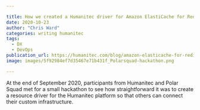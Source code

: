 ```yaml
---

title: How we created a Humanitec driver for Amazon ElastiCache for Redis - A hackathon with Polar Squad
date: 2020-10-23
author: "Chris Ward"
categories: writing humanitec
tags: 
  - DX
  - DevOps
publication_url: https://humanitec.com/blog/amazon-elasticache-for-redis-polarsquad-hackathon
image: images/5f92984ef7d35467e71b431f_Polarsquad-hackathon.png

---
```


At the end of September 2020, participants from Humanitec and Polar Squad met for a small hackathon to see how straightforward it was to create a resource driver for the Humanitec platform so that others can connect their custom infrastructure.